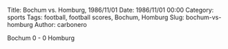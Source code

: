Title: Bochum vs. Homburg, 1986/11/01
Date: 1986/11/01 00:00
Category: sports
Tags: football, football scores, Bochum, Homburg
Slug: bochum-vs-homburg
Author: carbonero


Bochum 0 - 0 Homburg

